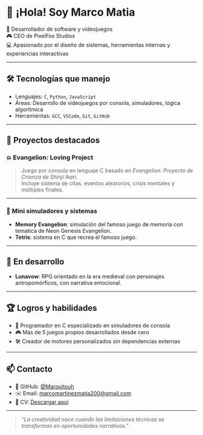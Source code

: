# 👋 ¡Hola! Soy Marco Matia

🧠 Desarrollador de software y videojuegos  
🎮 CEO de PixelFox Studios  
💻 Apasionado por el diseño de sistemas, herramientas internas y experiencias interactivas

---

## 🛠️ Tecnologías que manejo

- Lenguajes: `C`, `Python`, `JavaScript`
- Áreas: Desarrollo de videojuegos por consola, simuladores, lógica algorítmica
- Herramientas: `GCC`, `VSCode`, `Git`, `GitHub`

---

## 🚀 Proyectos destacados

### 💥 Evangelion: Loving Project

> Juego por consola en lenguaje C basado en *Evangelion: Proyecto de Crianza de Shinji Ikari*.  
> Incluye sistema de citas, eventos aleatorios, crisis mentales y múltiples finales.

---

### 🧩 Mini simuladores y sistemas

- **Memory Evangelion**: simulación del famoso juego de memoria con tematica de Neon Genesis Evangelion.
- **Tetris**: sistema en C que recrea el famoso juego.

---
## 🌱 En desarrollo

- **Lunavow**: RPG orientado en la era medieval con personajes antropomórficos, con narrativa emocional.

---
## 🏆 Logros y habilidades

- 🧠 Programador en C especializado en simuladores de consola
- 🎮 Más de 5 juegos propios desarrollados desde cero
- 🛠️ Creador de motores personalizados sin dependencias externas

---

## 📫 Contacto

- 💼 GitHub: [@Marquitouh](https://github.com/Marquitouh)
- ✉️ Email: marcomartinezmatia200@gmail.com
- 🧾 CV: [Descargar aquí](https://github.com/Marquitouh/Marquitouh/blob/main/Curr%C3%ADculum%20Vitae%20Cv.pdf)

---

> *“La creatividad nace cuando las limitaciones técnicas se transforman en oportunidades narrativas.”*
